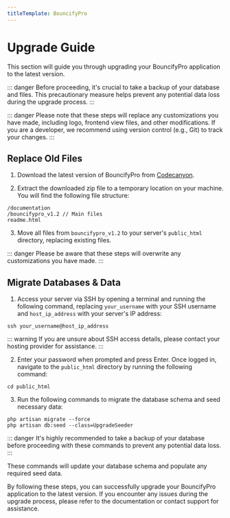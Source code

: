 ```yaml
---
titleTemplate: BouncifyPro
---
```


# Upgrade Guide

This section will guide you through upgrading your BouncifyPro application to the latest version.

::: danger
Before proceeding, it's crucial to take a backup of your database and files. This precautionary measure helps prevent any potential data loss during the upgrade process.
:::

::: danger
Please note that these steps will replace any customizations you have made, including logo, frontend view files, and other modifications. If you are a developer, we recommend using version control (e.g., Git) to track your changes.
:::

## Replace Old Files

1. Download the latest version of BouncifyPro from [Codecanyon](https://codecanyon.net/downloads).

2. Extract the downloaded zip file to a temporary location on your machine. You will find the following file structure:

```
/documentation
/bouncifypro_v1.2 // Main files
readme.html
```

3. Move all files from `bouncifypro_v1.2` to your server's `public_html` directory, replacing existing files.

::: danger
Please be aware that these steps will overwrite any customizations you have made.
:::

## Migrate Databases & Data

1. Access your server via SSH by opening a terminal and running the following command, replacing `your_username` with your SSH username and `host_ip_address` with your server's IP address:

```
ssh your_username@host_ip_address
```

::: warning
If you are unsure about SSH access details, please contact your hosting provider for assistance.
:::

2. Enter your password when prompted and press Enter. Once logged in, navigate to the `public_html` directory by running the following command:

```
cd public_html
```

3. Run the following commands to migrate the database schema and seed necessary data:

```
php artisan migrate --force
php artisan db:seed --class=UpgradeSeeder
```

::: danger
It's highly recommended to take a backup of your database before proceeding with these commands to prevent any potential data loss.
:::

These commands will update your database schema and populate any required seed data.

By following these steps, you can successfully upgrade your BouncifyPro application to the latest version. If you encounter any issues during the upgrade process, please refer to the documentation or contact support for assistance.